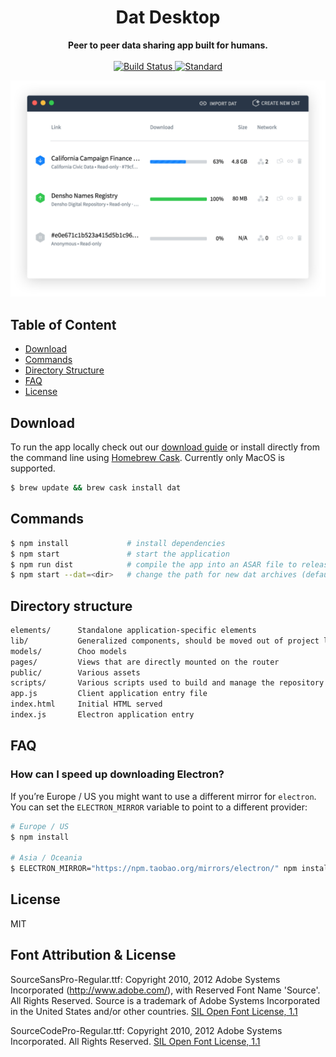 <h1 align="center">Dat Desktop</h1>

<div align="center">
  <strong>Peer to peer data sharing app built for humans.</strong>
</div>

<br />

<div align="center">
  <!-- Build Status -->
  <a href="https://travis-ci.org/datproject/dat-desktop">
    <img src="https://img.shields.io/travis/datproject/dat-desktop/master.svg?style=flat-square"
      alt="Build Status" />
  </a>
  <!-- Standard -->
  <a href="https://standardjs.com">
    <img src="https://img.shields.io/badge/code%20style-standard-brightgreen.svg?style=flat-square"
      alt="Standard" />
  </a>
</div>

![screenshot](assets/screenshot.png)

## Table of Content
- [Download](#download)
- [Commands](#commands)
- [Directory Structure](#directory-structure)
- [FAQ](#faq)
- [License](#license)

## Download

To run the app locally check out our [download
guide](https://datproject.org/install) or install directly from the command
line using [Homebrew Cask](https://caskroom.github.io). Currently only MacOS is
supported.

```sh
$ brew update && brew cask install dat
```

## Commands

```bash
$ npm install             # install dependencies
$ npm start               # start the application
$ npm run dist            # compile the app into an ASAR file to release
$ npm start --dat=<dir>   # change the path for new dat archives (default ~/Downloads)
```

## Directory structure

```txt
elements/      Standalone application-specific elements
lib/           Generalized components, should be moved out of project later
models/        Choo models
pages/         Views that are directly mounted on the router
public/        Various assets
scripts/       Various scripts used to build and manage the repository
app.js         Client application entry file
index.html     Initial HTML served
index.js       Electron application entry
```

## FAQ

### How can I speed up downloading Electron?
If you’re Europe / US you might want to use a different mirror for `electron`.
You can set the `ELECTRON_MIRROR` variable to point to a different provider:
```sh
# Europe / US
$ npm install

# Asia / Oceania
$ ELECTRON_MIRROR="https://npm.taobao.org/mirrors/electron/" npm install
```

## License
MIT

## Font Attribution & License
SourceSansPro-Regular.ttf: Copyright 2010, 2012 Adobe Systems Incorporated (http://www.adobe.com/), with Reserved Font Name 'Source'. All Rights Reserved. Source is a trademark of Adobe Systems Incorporated in the United States and/or other countries. [SIL Open Font License, 1.1](http://scripts.sil.org/cms/scripts/page.php?site_id=nrsi&id=OFL)

SourceCodePro-Regular.ttf: Copyright 2010, 2012 Adobe Systems Incorporated. All Rights Reserved. [SIL Open Font License, 1.1](http://scripts.sil.org/cms/scripts/page.php?site_id=nrsi&id=OFL)

